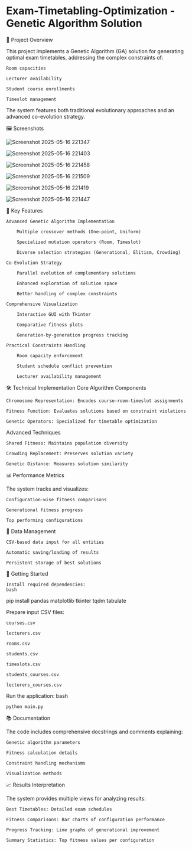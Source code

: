 # Exam-Timetabling-Optimization - Genetic Algorithm Solution
📝 Project Overview

This project implements a Genetic Algorithm (GA) solution for generating optimal exam timetables, addressing the complex constraints of:

    Room capacities

    Lecturer availability

    Student course enrollments

    Timeslot management

The system features both traditional evolutionary approaches and an advanced co-evolution strategy.<br>
    
🖼 Screenshots<br>

![Screenshot 2025-05-16 221347](https://github.com/user-attachments/assets/d900cb29-d5c1-4dd4-8335-f083537fb36c)

![Screenshot 2025-05-16 221403](https://github.com/user-attachments/assets/d8e11656-f93c-4265-b9d6-a50ea816ad12)

![Screenshot 2025-05-16 221458](https://github.com/user-attachments/assets/3efd4eda-5e9a-49d9-9965-b721b85bd7c9)

![Screenshot 2025-05-16 221509](https://github.com/user-attachments/assets/93418792-0d09-430f-aba0-13a0a0eb59d4)

![Screenshot 2025-05-16 221419](https://github.com/user-attachments/assets/370177cd-19af-4ba1-b775-f898afe5b072)

![Screenshot 2025-05-16 221447](https://github.com/user-attachments/assets/ebd15f59-de84-47d9-9c8c-a7b8f2ea9718)





🧠 Key Features

    Advanced Genetic Algorithm Implementation

        Multiple crossover methods (One-point, Uniform)

        Specialized mutation operators (Room, Timeslot)

        Diverse selection strategies (Generational, Elitism, Crowding)

    Co-Evolution Strategy

        Parallel evolution of complementary solutions

        Enhanced exploration of solution space

        Better handling of complex constraints

    Comprehensive Visualization

        Interactive GUI with Tkinter

        Comparative fitness plots

        Generation-by-generation progress tracking

    Practical Constraints Handling

        Room capacity enforcement

        Student schedule conflict prevention

        Lecturer availability management

🛠 Technical Implementation
Core Algorithm Components

    Chromosome Representation: Encodes course-room-timeslot assignments

    Fitness Function: Evaluates solutions based on constraint violations

    Genetic Operators: Specialized for timetable optimization

Advanced Techniques

    Shared Fitness: Maintains population diversity

    Crowding Replacement: Preserves solution variety

    Genetic Distance: Measures solution similarity

📊 Performance Metrics

The system tracks and visualizes:

    Configuration-wise fitness comparisons

    Generational fitness progress

    Top performing configurations

💾 Data Management

    CSV-based data input for all entities

    Automatic saving/loading of results

    Persistent storage of best solutions

🚀 Getting Started

    Install required dependencies:
    bash

pip install pandas matplotlib tkinter tqdm tabulate

Prepare input CSV files:

    courses.csv

    lecturers.csv

    rooms.csv

    students.csv

    timeslots.csv

    students_courses.csv

    lecturers_courses.csv

Run the application:
bash

    python main.py

📚 Documentation

The code includes comprehensive docstrings and comments explaining:

    Genetic algorithm parameters

    Fitness calculation details

    Constraint handling mechanisms

    Visualization methods

📈 Results Interpretation

The system provides multiple views for analyzing results:

    Best Timetables: Detailed exam schedules

    Fitness Comparisons: Bar charts of configuration performance

    Progress Tracking: Line graphs of generational improvement

    Summary Statistics: Top fitness values per configuration
